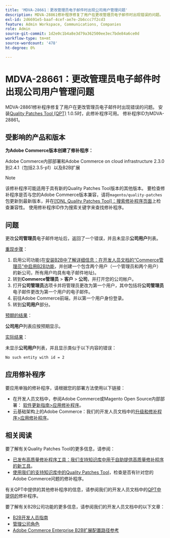 ```yaml
---
title: 'MDVA-28661：更改管理员电子邮件时出现公司用户管理问题'
description: MDVA-28861修补程序修复了用户在更改管理员电子邮件时出现错误的问题。 安装[Quality Patches Tool (QPT)](/help/announcements/adobe-commerce-announcements/magento-quality-patches-released-new-tool-to-self-serve-quality-patches.md) 1.0.5后，即可使用此修补程序。 修补程序ID为MDVA-28861。
exl-id: 2d6691e5-baaf-4cef-ae7e-2b6ccc7f2cd3
feature: Admin Workspace, Communications, Companies
role: Admin
source-git-commit: 1d2e0c1b4a8e3d79a362500ee3ec7bde84a6ce0d
workflow-type: tm+mt
source-wordcount: '478'
ht-degree: 0%

---
```


# MDVA-28661：更改管理员电子邮件时出现公司用户管理问题

MDVA-28861修补程序修复了用户在更改管理员电子邮件时出现错误的问题。 安装[Quality Patches Tool (QPT)](/help/announcements/adobe-commerce-announcements/magento-quality-patches-released-new-tool-to-self-serve-quality-patches.md) 1.0.5时，此修补程序可用。 修补程序ID为MDVA-28861。

## 受影响的产品和版本

**为Adobe Commerce版本创建了修补程序：**

Adobe Commerce内部部署和Adobe Commerce on cloud infrastructure 2.3.0到2.4.1（包括2.3.5-p1）以及B2B扩展

>[!NOTE]
>
>该修补程序可能适用于具有新的Quality Patches Tool版本的其他版本。 要检查修补程序是否与您的Adobe Commerce版本兼容，请将`magento/quality-patches`包更新到最新版本，并在[[!DNL Quality Patches Tool]：搜索修补程序页面](https://devdocs.magento.com/quality-patches/tool.html#patch-grid)上检查兼容性。 使用修补程序ID作为搜索关键字来查找修补程序。

## 问题

更改&#x200B;**公司管理员**&#x200B;电子邮件地址后，返回了一个错误，并且未显示&#x200B;**公司用户**&#x200B;列表。

<u>重现步骤</u>：

1. 启用公司功能(在[安装B2B中了解详细信息：在开发人员文档的“Commerce管理员”中启用B2B功能](https://devdocs.magento.com/extensions/b2b/#enable-b2b-features-in-magento-admin)，并创建一个包含两个用户（一个管理员和两个用户）的新公司，所有用户均具有电子邮件地址)。
1. 转到&#x200B;**Commerce管理员** > **客户** > **公司**，并打开您的公司帐户。
1. 打开&#x200B;**公司管理员**&#x200B;选项卡并将管理员更改为第一个用户，其中包括将&#x200B;**公司管理员**&#x200B;电子邮件更改为第一个用户的电子邮件。
1. 前往Adobe Commerce前端，并以第一个用户身份登录。
1. 转到&#x200B;**公司用户**&#x200B;部分。

<u>预期的结果</u>：

**公司用户**&#x200B;列表应按预期显示。

<u>实际结果</u>：

未显示&#x200B;**公司用户**&#x200B;列表，并且显示类似于以下内容的错误：

```bash
No such entity with id = 2
```

## 应用修补程序

要应用单独的修补程序，请根据您的部署方法使用以下链接：

* 在开发人员文档中，参阅Adobe Commerce或Magento Open Source内部部署： [软件更新指南>应用修补程序](https://devdocs.magento.com/guides/v2.4/comp-mgr/patching/mqp.html)。
* 云基础架构上的Adobe Commerce：我们的开发人员文档中的[升级和修补程序>应用修补程序](https://devdocs.magento.com/cloud/project/project-patch.html)。

## 相关阅读

要了解有关Quality Patches Tool的更多信息，请参阅：

* [已发布高质量修补程序工具：我们支持知识库中用于自助提供高质量修补程序的新工具](/help/announcements/adobe-commerce-announcements/magento-quality-patches-released-new-tool-to-self-serve-quality-patches.md)。
* [使用我们的支持知识库中的Quality Patches Tool](/help/support-tools/patches-available-in-qpt-tool/check-patch-for-magento-issue-with-magento-quality-patches.md)，检查是否有针对您的Adobe Commerce问题的修补程序。

有关QPT中提供的其他修补程序的信息，请参阅我们的开发人员文档中的[QPT中提供的](https://devdocs.magento.com/quality-patches/tool.html#patch-grid)修补程序。

要了解有关B2B公司功能的更多信息，请参阅我们的开发人员文档中的以下文章：

* [B2B开发人员指南](https://devdocs.magento.com/guides/v2.4/b2b/bk-b2b.html)
* [管理公司角色](https://devdocs.magento.com/guides/v2.4/b2b/roles.html)
* [Adobe Commerce Enterprise B2B扩展配置路径参考](https://devdocs.magento.com/guides/v2.4/config-guide/prod/config-reference-b2b.html)
